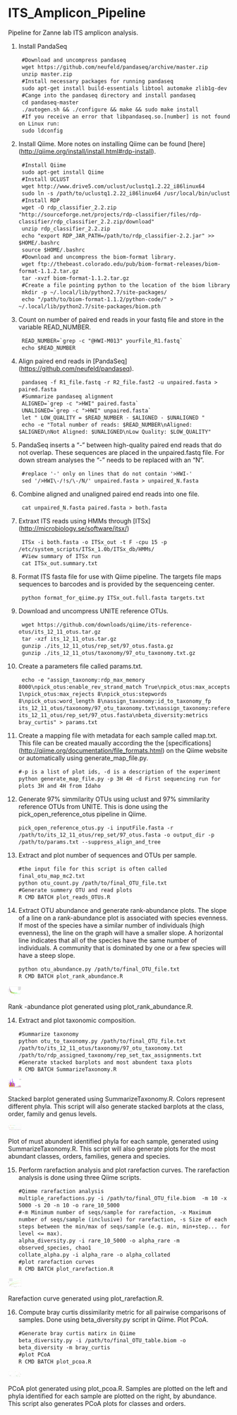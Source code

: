 ITS_Amplicon_Pipeline
=====================
Pipeline for Zanne lab ITS amplicon analysis.

1. Install PandaSeq
        
        #Download and uncompress pandaseq
        wget https://github.com/neufeld/pandaseq/archive/master.zip
        unzip master.zip
        #Install necessary packages for running pandaseq
        sudo apt-get install build-essentials libtool automake zlib1g-dev
        #Cange into the pandaseq directory and install pandaseq
        cd pandaseq-master         
        ./autogen.sh && ./configure && make && sudo make install
        #If you receive an error that libpandaseq.so.[number] is not found on Linux run:
        sudo ldconfig     

2. Install Qiime. More notes on installing Qiime can be found [here] (http://qiime.org/install/install.html#rdp-install).

        #Install Qiime
        sudo apt-get install Qiime
        #Install UCLUST
        wget http://www.drive5.com/uclust/uclustq1.2.22_i86linux64
        sudo ln -s /path/to/uclustq1.2.22_i86linux64 /usr/local/bin/uclust
        #Install RDP
        wget -O rdp_classifier_2.2.zip "http://sourceforge.net/projects/rdp-classifier/files/rdp-classifier/rdp_classifier_2.2.zip/download"
        unzip rdp_classifier_2.2.zip
        echo "export RDP_JAR_PATH=/path/to/rdp_classifier-2.2.jar" >> $HOME/.bashrc
        source $HOME/.bashrc
        #Download and uncompress the biom-format library.
        wget ftp://thebeast.colorado.edu/pub/biom-format-releases/biom-format-1.1.2.tar.gz
        tar -xvzf biom-format-1.1.2.tar.gz
        #Create a file pointing python to the location of the biom library
        mkdir -p ~/.local/lib/python2.7/site-packages/
        echo "/path/to/biom-format-1.1.2/python-code/" > ~/.local/lib/python2.7/site-packages/biom.pth
            
3. Count on number of paired end reads in your fastq file and store in the variable READ_NUMBER.
        
        READ_NUMBER=`grep -c "@HWI-M013" yourFile_R1.fastq`
        echo $READ_NUMBER

3. Align paired end reads in [PandaSeq] (https://github.com/neufeld/pandaseq).

        pandaseq -f R1_file.fastq -r R2_file.fast2 -u unpaired.fasta > paired.fasta
        #Summarize pandaseq alignment
        ALIGNED=`grep -c ">HWI" paired.fasta` 
        UNALIGNED=`grep -c ">HWI" unpaired.fasta` 
        let " LOW_QUALITY = $READ_NUMBER - $ALIGNED - $UNALIGNED "
        echo -e "Total number of reads: $READ_NUMBER\nAligned: $ALIGNED\nNot Aligned: $UNALIGNED\nLow Quality: $LOW_QUALITY"
        
4. PandaSeq inserts a “-” between high-quality paired end reads that do not overlap. These sequences are placed in the unpaired.fastq file. For down stream analyses the “-” needs to be replaced with an “N”.
        
        #replace '-' only on lines that do not contain '>HWI-'
        sed '/>HWI\-/!s/\-/N/' unpaired.fasta > unpaired_N.fasta

5. Combine aligned and unaligned paired end reads into one file.

        cat unpaired_N.fasta paired.fasta > both.fasta 

6. Extraxt ITS reads using HMMs through [ITSx] (http://microbiology.se/software/itsx/)
  
        ITSx -i both.fasta -o ITSx_out -t F -cpu 15 -p /etc/system_scripts/ITSx_1.0b/ITSx_db/HMMs/
        #View summary of ITSx run
        cat ITSx_out.summary.txt
        
7. Format ITS fasta file for use with Qiime pipeline. The targets file maps sequences to barcodes and is provided by the sequenceing center.
        
        python format_for_qiime.py ITSx_out.full.fasta targets.txt

8. Download and uncompress UNITE reference OTUs. 
        
        wget https://github.com/downloads/qiime/its-reference-otus/its_12_11_otus.tar.gz   
        tar -xzf its_12_11_otus.tar.gz   
        gunzip ./its_12_11_otus/rep_set/97_otus.fasta.gz   
        gunzip ./its_12_11_otus/taxonomy/97_otu_taxonomy.txt.gz

9. Create a parameters file called params.txt.
    
        echo -e "assign_taxonomy:rdp_max_memory 8000\npick_otus:enable_rev_strand_match True\npick_otus:max_accepts 1\npick_otus:max_rejects 8\npick_otus:stepwords 8\npick_otus:word_length 8\nassign_taxonomy:id_to_taxonomy_fp its_12_11_otus/taxonomy/97_otu_taxonomy.txt\nassign_taxonomy:reference_seqs_fp its_12_11_otus/rep_set/97_otus.fasta\nbeta_diversity:metrics bray_curtis" > params.txt

10. Create a mapping file with metadata for each sample called map.txt. This file can be created maually according the the [specifications] (http://qiime.org/documentation/file_formats.html) on the Qiime website or automatically using generate_map_file.py.

        #-p is a list of plot ids, -d is a description of the experiment
        python generate_map_file.py -p 3H 4H -d First sequencing run for plots 3H and 4H from Idaho        

11. Generate 97% simmilarity OTUs using uclust and 97% simmilarity reference OTUs from UNITE. This is done using the pick_open_reference_otus pipeline in Qiime.

        pick_open_reference_otus.py -i inputFile.fasta -r /path/to/its_12_11_otus/rep_set/97_otus.fasta -o output_dir -p /path/to/params.txt --suppress_align_and_tree

12. Extract and plot number of sequences and OTUs per sample.
        
        #the input file for this script is often called final_otu_map_mc2.txt 
        python otu_count.py /path/to/final_OTU_file.txt
        #Generate summery OTU and read plots
        R CMD BATCH plot_reads_OTUs.R 

13. Extract OTU abundance and generate rank-abundance plots. The slope of a line on a rank-abundance plot is associated with species evenness. If most of the species have a similar number of individuals (high evenness), the line on the graph will have a smaller slope. A horizontal line indicates that all of the species have the same number of individuals. A community that is dominated by one or a few species will have a steep slope.

        python otu_abundance.py /path/to/final_OTU_file.txt 
        R CMD BATCH plot_rank_abundance.R 
        
<img src="Images/rank_abundance.png" style="width: 30px;"/>

Rank -abundance plot generated using plot_rank_abundance.R.

14. Extract and plot taxonomic composition.

        #Summarize taxonomy
        python otu_to_taxonomy.py /path/to/final_OTU_file.txt /path/to/its_12_11_otus/taxonomy/97_otu_taxonomy.txt /path/to/rdp_assigned_taxonomy/rep_set_tax_assignments.txt  
        #Generate stacked barplots and most abundent taxa plots 
        R CMD BATCH SummarizeTaxonomy.R

<img src="Images/phylum_barplot.png" style="width: 30px;"/>

Stacked barplot generated using SummarizeTaxonomy.R. Colors represent different phyla. This script will also generate stacked barplots at the class, order, family and genus levels.

<img src="Images/MostAbundentPhyla.png" style="width: 30px;"/>

Plot of must abundent identified phyla for each sample, generated using SummarizeTaxonomy.R. This script will also generate plots for the most abundant classes, orders, families, genera and species.
 
15. Perform rarefaction analysis and plot rarefaction curves. The rarefaction analysis is done using three Qiime scripts. 
        
        #Qimme rarefaction analysis
        multiple_rarefactions.py -i /path/to/final_OTU_file.biom  -m 10 -x 5000 -s 20 -n 10 -o rare_10_5000
        #-m Minimum number of seqs/sample for rarefaction, -x Maximum number of seqs/sample (inclusive) for rarefaction, -s Size of each steps between the min/max of seqs/sample (e.g. min, min+step... for level <= max).
        alpha_diversity.py -i rare_10_5000 -o alpha_rare -m observed_species, chao1
        collate_alpha.py -i alpha_rare -o alpha_collated
        #plot rarefaction curves 
        R CMD BATCH plot_rarefaction.R

<img src="Images/rarefaction.png" style="width: 30px;"/>

Rarefaction curve generated using plot_rarefaction.R.

16. Compute bray curtis dissimilarity metric for all pairwise comparisons of samples. Done using beta_diversity.py script in Qiime. Plot PCoA.
        
        #Generate bray curtis matirx in Qiime 
        beta_diversity.py -i /path/to/final_OTU_table.biom -o beta_diversity -m bray_curtis
        #plot PCoA
        R CMD BATCH plot_pcoa.R

<img src="Images/pcoa_phylum.png" style="width: 30px;"/>

PCoA plot generated using plot_pcoa.R. Samples are plotted on the left and phyla identified for each sample are plotted on the right, by abundance. This script also generates PCoA plots for classes and orders.  
